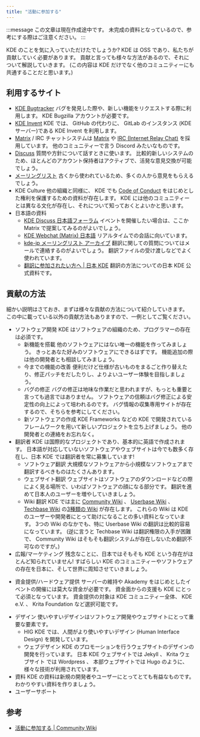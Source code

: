 ```yaml
---
title: "活動に参加する"
---
```

:::message
この文章は現在作成途中です。
未完成の資料となっているので、参考にする際はご注意ください。
:::

KDE のことを気に入っていただけたでしょうか?
KDE は OSS であり、私たちが貢献していく必要があります。
貢献と言っても様々な方法があるので、それについて解説していきます。
(この内容は KDE だけでなく他のコミュニティーにも共通することだと思います。)

## 利用するサイト
- [KDE Bugtracker](https://bugs.kde.org)
バグを発見した際や、新しい機能をリクエストする際に利用します。
KDE Bugzilla アカウントが必要です。
- [KDE Invent](https://invent.kde.org)
KDE では、 GitHub の代わりに、 GitLab のインスタンス (KDE サーバー)である KDE Invent を利用します。
- [Matrix](https://community.kde.org/Matrix#Rooms) / IRC
チャットシステムは [Matrix](https://www.matrix.org) や [IRC (Internet Relay Chat)](https://community.kde.org/Internet_Relay_Chat) を採用しています。
他のコミュニティーで言う Discord みたいなものです。
- [Discuss](https://discuss.kde.org)
質問や方針について話すときに使います。
比較的新しいシステムのため、ほとんどのアカウント保持者はアクティブで、活発な意見交換が可能でしょう。
- [メーリングリスト](https://mail.kde.org/mailman/listinfo)
古くから使われているため、多くの人から意見をもらえるでしょう。
- KDE Culture
他の組織と同様に、 KDE でも [Code of Conduct](https://kde.org/code-of-conduct/) をはじめとした権利を保護するための資料が存在します。
KDE には他のコミュニティーとは異なる文化が存在し、それについて知っておくとよいかと思います。
- 日本語の資料
  - [KDE Discuss 日本語フォーラム](https://discuss.kde.org/c/local-communities/kde/21)
  イベントを開催したい場合は、ここか Matrix で提案してみるのがよいでしょう。
  - [KDE Webchat (Matrix) 日本語](https://webchat.kde.org/#/room/#jp:kde.org)
  リアルタイムでの会話に向いています。
  - [kde-jp メーリングリスト アーカイブ](https://mail.kde.org/pipermail/kde-jp/)
  翻訳に関しての質問についてはメールで連絡するのがよいでしょう。
  翻訳ファイルの受け渡しなどでよく使われています。
  - [翻訳に参加されたい方へ | 日本 KDE](https://jp.kde.org/community/getinvolved/translation/)
  翻訳の方法についての日本 KDE 公式資料です。

## 貢献の方法
細かい説明はさておき、まずは様々な貢献の方法について紹介していきます。
この中に載っている以外の貢献方法もありますので、一例としてご覧ください。

- ソフトウェア開発
KDE はソフトウェアの組織のため、プログラマーの存在は必須です。
  - 新機能を搭載
  他のソフトウェアにはない唯一の機能を作ってみましょう。
  きっとあなた好みのソフトウェアにできるはずです。
  機能追加の際は他の開発者とも相談してみましょう。
  - 今までの機能の改善
  便利だけど仕様が古いものをまるごと作り替えたり、修正パッチをだしたりし、よりよいユーザー体験を目指しましょう。
  - バグの修正
  バグの修正は地味な作業だと思われますが、もっとも重要と言っても過言ではありません。
  ソフトウェアの信頼はバグ修正による安定性の向上によって培われるのです。
  バグ情報の収集専用サイトが存在するので、そちらを参考にしてください。
  - 新ソフトウェアの作成
  KDE Frameworks などの KDE で開発されているフレームワークを用いて新しいプロジェクトを立ち上げましょう。
  他の開発者との連絡をお忘れなく。
- 翻訳者
KDE は国際的なプロジェクトであり、基本的に英語で作成されます。
日本語が対応していないソフトウェアやウェブサイトは今でも数多く存在し、日本 KDE では翻訳者を常に募集しています!
  - ソフトウェア翻訳
  大規模なソフトウェアから小規模なソフトウェアまで翻訳するべきものはたくさんあります。
  - ウェブサイト翻訳
  ウェブサイトはソフトウェアのダウンロードなどの際によく見る場所で、いわばソフトウェアの顔になる部分です。
  翻訳を進めて日本人のユーザーを増やしていきましょう。
  - Wiki 翻訳
  KDE では主に [Community Wiki](https://community.kde.org) 、 [Userbase Wiki](https://userbase.kde.org) 、 [Techbase Wiki](https://techbase.kde.org) の[3種類の Wiki](https://wiki.kde.org) が存在します。
  これらの Wiki は KDE のユーザーや開発者にとって助けになることの多い資料となっています。
  3つの Wiki のなかでも、特に Userbase Wiki の翻訳は比較的容易になっています。
  (逆に言うと Techbase Wiki は翻訳権限の入手が困難で、 Community Wiki はそもそも翻訳システムが存在しないため翻訳不可なのですが。)
- 広報/マーケティング
残念なことに、日本ではそもそも KDE という存在がほとんど知られていません!
すばらしい KDE のコミュニティーやソフトウェアの存在を日本に、そして世界に周知させていきましょう。
<!-- # 追記したほうがいいかも # -->
- 資金提供/ハードウェア提供
サーバーの維持や Akademy をはじめとしたイベントの開催には莫大な資金が必要です。
資金面からの支援も KDE にとって必須となっています。
資金提供の対象は KDE コミュニティー全体、 KDE e.V. 、 Krita Foundation など選択可能です。
<!-- # 追記したほうがいいかも # -->
- デザイン
使いやすいデザインはソフトウェア開発やウェブサイトにとって重要な要素です。
  - HIG
  KDE では、人間がより使いやすいデザイン (Human Interface Design) を開発しています。
  - ウェブデザイン
  KDE のプロモーションを行うウェブサイトのデザインの開発を行っています。
  日本 KDE ウェブサイトでは Jekyll 、 Krita ウェブサイト では Wordpress 、 本部ウェブサイトでは Hugo のように、様々な技術が利用されています。
- 資料
KDE の資料は新規の開発者やユーザーにとってとても有益なものです。
わかりやすい資料を作りましょう。
- ユーザーサポート
<!-- # 追記 # -->

## 参考
- [活動に参加する | Community Wiki](https://community.kde.org/Get_Involved)

